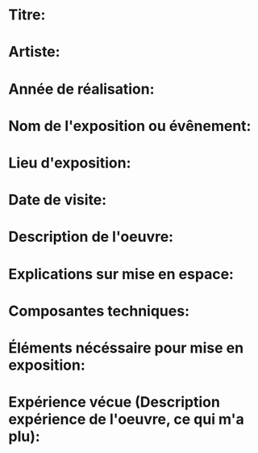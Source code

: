# Titre:
# Artiste:
# Année de réalisation:
# Nom de l'exposition ou évênement:
# Lieu d'exposition:
# Date de visite:
# Description de l'oeuvre:
# Explications sur mise en espace:
# Composantes techniques:
# Éléments nécéssaire pour mise en exposition:
# Expérience vécue (Description expérience de l'oeuvre, ce qui m'a plu):

